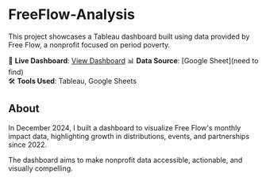 # FreeFlow-Analysis

This project showcases a Tableau dashboard built using data provided by Free Flow, a nonprofit focused on period poverty.

🔗 **Live Dashboard**: [View Dashboard](https://public.tableau.com/views/FloBoxUtilization_17322366742720/Story1?:language=en-US&:sid=&:redirect=auth&:display_count=n&:origin=viz_share_link)
📊 **Data Source**: [Google Sheet](need to find)  
🛠️ **Tools Used**: Tableau, Google Sheets

## About
In December 2024, I built a dashboard to visualize Free Flow's monthly impact data, highlighting growth in distributions, events, and partnerships since 2022.

The dashboard aims to make nonprofit data accessible, actionable, and visually compelling.
